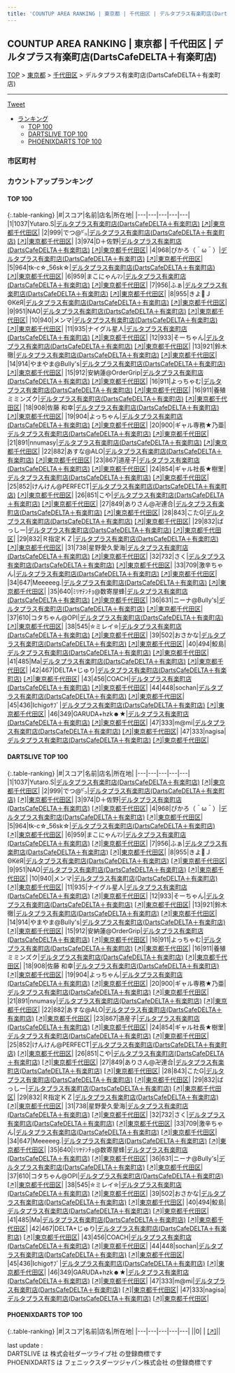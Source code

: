 ```yaml
---
title: 'COUNTUP AREA RANKING | 東京都 | 千代田区 | デルタプラス有楽町店(DartsCafeDELTA＋有楽町店)'
---
```

## COUNTUP AREA RANKING | 東京都 | 千代田区 | デルタプラス有楽町店(DartsCafeDELTA＋有楽町店)

[TOP](/darts/rank/) > [東京都](/darts/rank/東京都/) > [千代田区](/darts/rank/東京都/千代田区/) > デルタプラス有楽町店(DartsCafeDELTA＋有楽町店)

___

<a href="https://twitter.com/share?ref_src=twsrc%5Etfw" data-text="COUNTUP AREA RANKING | 東京都千代田区デルタプラス有楽町店(DartsCafeDELTA＋有楽町店)" class="twitter-share-button" data-hashtags="DARTSLIVE,PHOENIXDARTS,darts,ダーツ" data-show-count="false">Tweet</a>

* [ランキング](#カウントアップランキング)
    * [TOP 100](#top-100)
    * [DARTSLIVE TOP 100](#dartslive-top-100)
    * [PHOENIXDARTS TOP 100](#phoenixdarts-top-100)

### 市区町村

<ul>

</ul>

### カウントアップランキング

#### TOP 100



{:.table-ranking}
|#|スコア|名前|店名|所在地|
|---|---|---|---|---|
|1|1037|<span class="rank-name-dl">Yutaro.S</span>|<a href="/darts/rank/shops/eaaf2dcf5ee31e040d9b047a20a7ba1e.html">デルタプラス有楽町店(DartsCafeDELTA＋有楽町店)</a> <a href="https://search.dartslive.com/jp/shop/eaaf2dcf5ee31e040d9b047a20a7ba1e">[↗]</a>|<a href="/darts/rank/東京都/千代田区">東京都千代田区</a>|
|2|999|<span class="rank-name-dl">でつ@㌰</span>|<a href="/darts/rank/shops/eaaf2dcf5ee31e040d9b047a20a7ba1e.html">デルタプラス有楽町店(DartsCafeDELTA＋有楽町店)</a> <a href="https://search.dartslive.com/jp/shop/eaaf2dcf5ee31e040d9b047a20a7ba1e">[↗]</a>|<a href="/darts/rank/東京都/千代田区">東京都千代田区</a>|
|3|974|<span class="rank-name-dl">D＋佐野</span>|<a href="/darts/rank/shops/eaaf2dcf5ee31e040d9b047a20a7ba1e.html">デルタプラス有楽町店(DartsCafeDELTA＋有楽町店)</a> <a href="https://search.dartslive.com/jp/shop/eaaf2dcf5ee31e040d9b047a20a7ba1e">[↗]</a>|<a href="/darts/rank/東京都/千代田区">東京都千代田区</a>|
|4|968|<span class="rank-name-dl">ぴかろ（＾ω＾）</span>|<a href="/darts/rank/shops/eaaf2dcf5ee31e040d9b047a20a7ba1e.html">デルタプラス有楽町店(DartsCafeDELTA＋有楽町店)</a> <a href="https://search.dartslive.com/jp/shop/eaaf2dcf5ee31e040d9b047a20a7ba1e">[↗]</a>|<a href="/darts/rank/東京都/千代田区">東京都千代田区</a>|
|5|964|<span class="rank-name-dl">tk-c☆_56sk☆</span>|<a href="/darts/rank/shops/eaaf2dcf5ee31e040d9b047a20a7ba1e.html">デルタプラス有楽町店(DartsCafeDELTA＋有楽町店)</a> <a href="https://search.dartslive.com/jp/shop/eaaf2dcf5ee31e040d9b047a20a7ba1e">[↗]</a>|<a href="/darts/rank/東京都/千代田区">東京都千代田区</a>|
|6|959|<span class="rank-name-dl">まこにゃんﾏﾝ</span>|<a href="/darts/rank/shops/eaaf2dcf5ee31e040d9b047a20a7ba1e.html">デルタプラス有楽町店(DartsCafeDELTA＋有楽町店)</a> <a href="https://search.dartslive.com/jp/shop/eaaf2dcf5ee31e040d9b047a20a7ba1e">[↗]</a>|<a href="/darts/rank/東京都/千代田区">東京都千代田区</a>|
|7|956|<span class="rank-name-dl">ふぁ</span>|<a href="/darts/rank/shops/eaaf2dcf5ee31e040d9b047a20a7ba1e.html">デルタプラス有楽町店(DartsCafeDELTA＋有楽町店)</a> <a href="https://search.dartslive.com/jp/shop/eaaf2dcf5ee31e040d9b047a20a7ba1e">[↗]</a>|<a href="/darts/rank/東京都/千代田区">東京都千代田区</a>|
|8|955|<span class="rank-name-dl">きよＪΘКёЯ</span>|<a href="/darts/rank/shops/eaaf2dcf5ee31e040d9b047a20a7ba1e.html">デルタプラス有楽町店(DartsCafeDELTA＋有楽町店)</a> <a href="https://search.dartslive.com/jp/shop/eaaf2dcf5ee31e040d9b047a20a7ba1e">[↗]</a>|<a href="/darts/rank/東京都/千代田区">東京都千代田区</a>|
|9|951|<span class="rank-name-dl">NAO</span>|<a href="/darts/rank/shops/eaaf2dcf5ee31e040d9b047a20a7ba1e.html">デルタプラス有楽町店(DartsCafeDELTA＋有楽町店)</a> <a href="https://search.dartslive.com/jp/shop/eaaf2dcf5ee31e040d9b047a20a7ba1e">[↗]</a>|<a href="/darts/rank/東京都/千代田区">東京都千代田区</a>|
|10|940|<span class="rank-name-dl">メンマ</span>|<a href="/darts/rank/shops/eaaf2dcf5ee31e040d9b047a20a7ba1e.html">デルタプラス有楽町店(DartsCafeDELTA＋有楽町店)</a> <a href="https://search.dartslive.com/jp/shop/eaaf2dcf5ee31e040d9b047a20a7ba1e">[↗]</a>|<a href="/darts/rank/東京都/千代田区">東京都千代田区</a>|
|11|935|<span class="rank-name-dl">ナイグル星人</span>|<a href="/darts/rank/shops/eaaf2dcf5ee31e040d9b047a20a7ba1e.html">デルタプラス有楽町店(DartsCafeDELTA＋有楽町店)</a> <a href="https://search.dartslive.com/jp/shop/eaaf2dcf5ee31e040d9b047a20a7ba1e">[↗]</a>|<a href="/darts/rank/東京都/千代田区">東京都千代田区</a>|
|12|933|<span class="rank-name-dl">そーちゃん</span>|<a href="/darts/rank/shops/eaaf2dcf5ee31e040d9b047a20a7ba1e.html">デルタプラス有楽町店(DartsCafeDELTA＋有楽町店)</a> <a href="https://search.dartslive.com/jp/shop/eaaf2dcf5ee31e040d9b047a20a7ba1e">[↗]</a>|<a href="/darts/rank/東京都/千代田区">東京都千代田区</a>|
|13|921|<span class="rank-name-dl">鈴木 徹</span>|<a href="/darts/rank/shops/eaaf2dcf5ee31e040d9b047a20a7ba1e.html">デルタプラス有楽町店(DartsCafeDELTA＋有楽町店)</a> <a href="https://search.dartslive.com/jp/shop/eaaf2dcf5ee31e040d9b047a20a7ba1e">[↗]</a>|<a href="/darts/rank/東京都/千代田区">東京都千代田区</a>|
|14|914|<span class="rank-name-dl">やまやま@Bully&#x27;s</span>|<a href="/darts/rank/shops/eaaf2dcf5ee31e040d9b047a20a7ba1e.html">デルタプラス有楽町店(DartsCafeDELTA＋有楽町店)</a> <a href="https://search.dartslive.com/jp/shop/eaaf2dcf5ee31e040d9b047a20a7ba1e">[↗]</a>|<a href="/darts/rank/東京都/千代田区">東京都千代田区</a>|
|15|912|<span class="rank-name-dl">安納蓮@OrderGrip</span>|<a href="/darts/rank/shops/eaaf2dcf5ee31e040d9b047a20a7ba1e.html">デルタプラス有楽町店(DartsCafeDELTA＋有楽町店)</a> <a href="https://search.dartslive.com/jp/shop/eaaf2dcf5ee31e040d9b047a20a7ba1e">[↗]</a>|<a href="/darts/rank/東京都/千代田区">東京都千代田区</a>|
|16|911|<span class="rank-name-dl">よっちゃむ</span>|<a href="/darts/rank/shops/eaaf2dcf5ee31e040d9b047a20a7ba1e.html">デルタプラス有楽町店(DartsCafeDELTA＋有楽町店)</a> <a href="https://search.dartslive.com/jp/shop/eaaf2dcf5ee31e040d9b047a20a7ba1e">[↗]</a>|<a href="/darts/rank/東京都/千代田区">東京都千代田区</a>|
|16|911|<span class="rank-name-dl">養殖ミミンズク</span>|<a href="/darts/rank/shops/eaaf2dcf5ee31e040d9b047a20a7ba1e.html">デルタプラス有楽町店(DartsCafeDELTA＋有楽町店)</a> <a href="https://search.dartslive.com/jp/shop/eaaf2dcf5ee31e040d9b047a20a7ba1e">[↗]</a>|<a href="/darts/rank/東京都/千代田区">東京都千代田区</a>|
|18|908|<span class="rank-name-dl">佐藤 和幸</span>|<a href="/darts/rank/shops/eaaf2dcf5ee31e040d9b047a20a7ba1e.html">デルタプラス有楽町店(DartsCafeDELTA＋有楽町店)</a> <a href="https://search.dartslive.com/jp/shop/eaaf2dcf5ee31e040d9b047a20a7ba1e">[↗]</a>|<a href="/darts/rank/東京都/千代田区">東京都千代田区</a>|
|19|904|<span class="rank-name-dl">よっちゃん</span>|<a href="/darts/rank/shops/eaaf2dcf5ee31e040d9b047a20a7ba1e.html">デルタプラス有楽町店(DartsCafeDELTA＋有楽町店)</a> <a href="https://search.dartslive.com/jp/shop/eaaf2dcf5ee31e040d9b047a20a7ba1e">[↗]</a>|<a href="/darts/rank/東京都/千代田区">東京都千代田区</a>|
|20|900|<span class="rank-name-dl">ギャル専務★乃亜</span>|<a href="/darts/rank/shops/eaaf2dcf5ee31e040d9b047a20a7ba1e.html">デルタプラス有楽町店(DartsCafeDELTA＋有楽町店)</a> <a href="https://search.dartslive.com/jp/shop/eaaf2dcf5ee31e040d9b047a20a7ba1e">[↗]</a>|<a href="/darts/rank/東京都/千代田区">東京都千代田区</a>|
|21|891|<span class="rank-name-dl">nnumasy</span>|<a href="/darts/rank/shops/eaaf2dcf5ee31e040d9b047a20a7ba1e.html">デルタプラス有楽町店(DartsCafeDELTA＋有楽町店)</a> <a href="https://search.dartslive.com/jp/shop/eaaf2dcf5ee31e040d9b047a20a7ba1e">[↗]</a>|<a href="/darts/rank/東京都/千代田区">東京都千代田区</a>|
|22|882|<span class="rank-name-dl">あすな@ALO</span>|<a href="/darts/rank/shops/eaaf2dcf5ee31e040d9b047a20a7ba1e.html">デルタプラス有楽町店(DartsCafeDELTA＋有楽町店)</a> <a href="https://search.dartslive.com/jp/shop/eaaf2dcf5ee31e040d9b047a20a7ba1e">[↗]</a>|<a href="/darts/rank/東京都/千代田区">東京都千代田区</a>|
|23|867|<span class="rank-name-dl">道産子</span>|<a href="/darts/rank/shops/eaaf2dcf5ee31e040d9b047a20a7ba1e.html">デルタプラス有楽町店(DartsCafeDELTA＋有楽町店)</a> <a href="https://search.dartslive.com/jp/shop/eaaf2dcf5ee31e040d9b047a20a7ba1e">[↗]</a>|<a href="/darts/rank/東京都/千代田区">東京都千代田区</a>|
|24|854|<span class="rank-name-dl">ギャル社長★樹里</span>|<a href="/darts/rank/shops/eaaf2dcf5ee31e040d9b047a20a7ba1e.html">デルタプラス有楽町店(DartsCafeDELTA＋有楽町店)</a> <a href="https://search.dartslive.com/jp/shop/eaaf2dcf5ee31e040d9b047a20a7ba1e">[↗]</a>|<a href="/darts/rank/東京都/千代田区">東京都千代田区</a>|
|25|852|<span class="rank-name-dl">けんけん@PERFECT</span>|<a href="/darts/rank/shops/eaaf2dcf5ee31e040d9b047a20a7ba1e.html">デルタプラス有楽町店(DartsCafeDELTA＋有楽町店)</a> <a href="https://search.dartslive.com/jp/shop/eaaf2dcf5ee31e040d9b047a20a7ba1e">[↗]</a>|<a href="/darts/rank/東京都/千代田区">東京都千代田区</a>|
|26|851|<span class="rank-name-dl">こや</span>|<a href="/darts/rank/shops/eaaf2dcf5ee31e040d9b047a20a7ba1e.html">デルタプラス有楽町店(DartsCafeDELTA＋有楽町店)</a> <a href="https://search.dartslive.com/jp/shop/eaaf2dcf5ee31e040d9b047a20a7ba1e">[↗]</a>|<a href="/darts/rank/東京都/千代田区">東京都千代田区</a>|
|27|849|<span class="rank-name-dl">ありさん@卍連合</span>|<a href="/darts/rank/shops/eaaf2dcf5ee31e040d9b047a20a7ba1e.html">デルタプラス有楽町店(DartsCafeDELTA＋有楽町店)</a> <a href="https://search.dartslive.com/jp/shop/eaaf2dcf5ee31e040d9b047a20a7ba1e">[↗]</a>|<a href="/darts/rank/東京都/千代田区">東京都千代田区</a>|
|28|843|<span class="rank-name-dl">こたG</span>|<a href="/darts/rank/shops/eaaf2dcf5ee31e040d9b047a20a7ba1e.html">デルタプラス有楽町店(DartsCafeDELTA＋有楽町店)</a> <a href="https://search.dartslive.com/jp/shop/eaaf2dcf5ee31e040d9b047a20a7ba1e">[↗]</a>|<a href="/darts/rank/東京都/千代田区">東京都千代田区</a>|
|29|832|<span class="rank-name-dl">ばっしー</span>|<a href="/darts/rank/shops/eaaf2dcf5ee31e040d9b047a20a7ba1e.html">デルタプラス有楽町店(DartsCafeDELTA＋有楽町店)</a> <a href="https://search.dartslive.com/jp/shop/eaaf2dcf5ee31e040d9b047a20a7ba1e">[↗]</a>|<a href="/darts/rank/東京都/千代田区">東京都千代田区</a>|
|29|832|<span class="rank-name-dl">Ｒ指定ＫＺ</span>|<a href="/darts/rank/shops/eaaf2dcf5ee31e040d9b047a20a7ba1e.html">デルタプラス有楽町店(DartsCafeDELTA＋有楽町店)</a> <a href="https://search.dartslive.com/jp/shop/eaaf2dcf5ee31e040d9b047a20a7ba1e">[↗]</a>|<a href="/darts/rank/東京都/千代田区">東京都千代田区</a>|
|31|738|<span class="rank-name-dl">星野愛久愛海</span>|<a href="/darts/rank/shops/eaaf2dcf5ee31e040d9b047a20a7ba1e.html">デルタプラス有楽町店(DartsCafeDELTA＋有楽町店)</a> <a href="https://search.dartslive.com/jp/shop/eaaf2dcf5ee31e040d9b047a20a7ba1e">[↗]</a>|<a href="/darts/rank/東京都/千代田区">東京都千代田区</a>|
|32|732|<span class="rank-name-dl">さく</span>|<a href="/darts/rank/shops/eaaf2dcf5ee31e040d9b047a20a7ba1e.html">デルタプラス有楽町店(DartsCafeDELTA＋有楽町店)</a> <a href="https://search.dartslive.com/jp/shop/eaaf2dcf5ee31e040d9b047a20a7ba1e">[↗]</a>|<a href="/darts/rank/東京都/千代田区">東京都千代田区</a>|
|33|709|<span class="rank-name-dl">激辛ちゃん</span>|<a href="/darts/rank/shops/eaaf2dcf5ee31e040d9b047a20a7ba1e.html">デルタプラス有楽町店(DartsCafeDELTA＋有楽町店)</a> <a href="https://search.dartslive.com/jp/shop/eaaf2dcf5ee31e040d9b047a20a7ba1e">[↗]</a>|<a href="/darts/rank/東京都/千代田区">東京都千代田区</a>|
|34|647|<span class="rank-name-dl">Meeeeeg.</span>|<a href="/darts/rank/shops/eaaf2dcf5ee31e040d9b047a20a7ba1e.html">デルタプラス有楽町店(DartsCafeDELTA＋有楽町店)</a> <a href="https://search.dartslive.com/jp/shop/eaaf2dcf5ee31e040d9b047a20a7ba1e">[↗]</a>|<a href="/darts/rank/東京都/千代田区">東京都千代田区</a>|
|35|640|<span class="rank-name-dl">ﾐﾘﾔﾃﾝﾁｮ@数寄屋蜂</span>|<a href="/darts/rank/shops/eaaf2dcf5ee31e040d9b047a20a7ba1e.html">デルタプラス有楽町店(DartsCafeDELTA＋有楽町店)</a> <a href="https://search.dartslive.com/jp/shop/eaaf2dcf5ee31e040d9b047a20a7ba1e">[↗]</a>|<a href="/darts/rank/東京都/千代田区">東京都千代田区</a>|
|36|631|<span class="rank-name-dl">ニーナ@Bully&#x27;s</span>|<a href="/darts/rank/shops/eaaf2dcf5ee31e040d9b047a20a7ba1e.html">デルタプラス有楽町店(DartsCafeDELTA＋有楽町店)</a> <a href="https://search.dartslive.com/jp/shop/eaaf2dcf5ee31e040d9b047a20a7ba1e">[↗]</a>|<a href="/darts/rank/東京都/千代田区">東京都千代田区</a>|
|37|610|<span class="rank-name-dl">コタちゃん@OPI</span>|<a href="/darts/rank/shops/eaaf2dcf5ee31e040d9b047a20a7ba1e.html">デルタプラス有楽町店(DartsCafeDELTA＋有楽町店)</a> <a href="https://search.dartslive.com/jp/shop/eaaf2dcf5ee31e040d9b047a20a7ba1e">[↗]</a>|<a href="/darts/rank/東京都/千代田区">東京都千代田区</a>|
|38|545|<span class="rank-name-dl">✮ミレイ✮</span>|<a href="/darts/rank/shops/eaaf2dcf5ee31e040d9b047a20a7ba1e.html">デルタプラス有楽町店(DartsCafeDELTA＋有楽町店)</a> <a href="https://search.dartslive.com/jp/shop/eaaf2dcf5ee31e040d9b047a20a7ba1e">[↗]</a>|<a href="/darts/rank/東京都/千代田区">東京都千代田区</a>|
|39|502|<span class="rank-name-dl">おさかな</span>|<a href="/darts/rank/shops/eaaf2dcf5ee31e040d9b047a20a7ba1e.html">デルタプラス有楽町店(DartsCafeDELTA＋有楽町店)</a> <a href="https://search.dartslive.com/jp/shop/eaaf2dcf5ee31e040d9b047a20a7ba1e">[↗]</a>|<a href="/darts/rank/東京都/千代田区">東京都千代田区</a>|
|40|494|<span class="rank-name-dl">鮫島</span>|<a href="/darts/rank/shops/eaaf2dcf5ee31e040d9b047a20a7ba1e.html">デルタプラス有楽町店(DartsCafeDELTA＋有楽町店)</a> <a href="https://search.dartslive.com/jp/shop/eaaf2dcf5ee31e040d9b047a20a7ba1e">[↗]</a>|<a href="/darts/rank/東京都/千代田区">東京都千代田区</a>|
|41|485|<span class="rank-name-dl">Ma</span>|<a href="/darts/rank/shops/eaaf2dcf5ee31e040d9b047a20a7ba1e.html">デルタプラス有楽町店(DartsCafeDELTA＋有楽町店)</a> <a href="https://search.dartslive.com/jp/shop/eaaf2dcf5ee31e040d9b047a20a7ba1e">[↗]</a>|<a href="/darts/rank/東京都/千代田区">東京都千代田区</a>|
|42|467|<span class="rank-name-dl">DELTA+じゅり</span>|<a href="/darts/rank/shops/eaaf2dcf5ee31e040d9b047a20a7ba1e.html">デルタプラス有楽町店(DartsCafeDELTA＋有楽町店)</a> <a href="https://search.dartslive.com/jp/shop/eaaf2dcf5ee31e040d9b047a20a7ba1e">[↗]</a>|<a href="/darts/rank/東京都/千代田区">東京都千代田区</a>|
|43|456|<span class="rank-name-dl">COACH</span>|<a href="/darts/rank/shops/eaaf2dcf5ee31e040d9b047a20a7ba1e.html">デルタプラス有楽町店(DartsCafeDELTA＋有楽町店)</a> <a href="https://search.dartslive.com/jp/shop/eaaf2dcf5ee31e040d9b047a20a7ba1e">[↗]</a>|<a href="/darts/rank/東京都/千代田区">東京都千代田区</a>|
|44|448|<span class="rank-name-dl">sochan</span>|<a href="/darts/rank/shops/eaaf2dcf5ee31e040d9b047a20a7ba1e.html">デルタプラス有楽町店(DartsCafeDELTA＋有楽町店)</a> <a href="https://search.dartslive.com/jp/shop/eaaf2dcf5ee31e040d9b047a20a7ba1e">[↗]</a>|<a href="/darts/rank/東京都/千代田区">東京都千代田区</a>|
|45|436|<span class="rank-name-dl">Ichigoｻﾌﾞ</span>|<a href="/darts/rank/shops/eaaf2dcf5ee31e040d9b047a20a7ba1e.html">デルタプラス有楽町店(DartsCafeDELTA＋有楽町店)</a> <a href="https://search.dartslive.com/jp/shop/eaaf2dcf5ee31e040d9b047a20a7ba1e">[↗]</a>|<a href="/darts/rank/東京都/千代田区">東京都千代田区</a>|
|46|349|<span class="rank-name-dl">GARUDA+hzk☻★</span>|<a href="/darts/rank/shops/eaaf2dcf5ee31e040d9b047a20a7ba1e.html">デルタプラス有楽町店(DartsCafeDELTA＋有楽町店)</a> <a href="https://search.dartslive.com/jp/shop/eaaf2dcf5ee31e040d9b047a20a7ba1e">[↗]</a>|<a href="/darts/rank/東京都/千代田区">東京都千代田区</a>|
|47|333|<span class="rank-name-dl">m@mi</span>|<a href="/darts/rank/shops/eaaf2dcf5ee31e040d9b047a20a7ba1e.html">デルタプラス有楽町店(DartsCafeDELTA＋有楽町店)</a> <a href="https://search.dartslive.com/jp/shop/eaaf2dcf5ee31e040d9b047a20a7ba1e">[↗]</a>|<a href="/darts/rank/東京都/千代田区">東京都千代田区</a>|
|47|333|<span class="rank-name-dl">nagisa</span>|<a href="/darts/rank/shops/eaaf2dcf5ee31e040d9b047a20a7ba1e.html">デルタプラス有楽町店(DartsCafeDELTA＋有楽町店)</a> <a href="https://search.dartslive.com/jp/shop/eaaf2dcf5ee31e040d9b047a20a7ba1e">[↗]</a>|<a href="/darts/rank/東京都/千代田区">東京都千代田区</a>|


#### DARTSLIVE TOP 100



{:.table-ranking}
|#|スコア|名前|店名|所在地|
|---|---|---|---|---|
|1|1037|<span class="rank-name-dl">Yutaro.S</span>|<a href="/darts/rank/shops/eaaf2dcf5ee31e040d9b047a20a7ba1e.html">デルタプラス有楽町店(DartsCafeDELTA＋有楽町店)</a> <a href="https://search.dartslive.com/jp/shop/eaaf2dcf5ee31e040d9b047a20a7ba1e">[↗]</a>|<a href="/darts/rank/東京都/千代田区">東京都千代田区</a>|
|2|999|<span class="rank-name-dl">でつ@㌰</span>|<a href="/darts/rank/shops/eaaf2dcf5ee31e040d9b047a20a7ba1e.html">デルタプラス有楽町店(DartsCafeDELTA＋有楽町店)</a> <a href="https://search.dartslive.com/jp/shop/eaaf2dcf5ee31e040d9b047a20a7ba1e">[↗]</a>|<a href="/darts/rank/東京都/千代田区">東京都千代田区</a>|
|3|974|<span class="rank-name-dl">D＋佐野</span>|<a href="/darts/rank/shops/eaaf2dcf5ee31e040d9b047a20a7ba1e.html">デルタプラス有楽町店(DartsCafeDELTA＋有楽町店)</a> <a href="https://search.dartslive.com/jp/shop/eaaf2dcf5ee31e040d9b047a20a7ba1e">[↗]</a>|<a href="/darts/rank/東京都/千代田区">東京都千代田区</a>|
|4|968|<span class="rank-name-dl">ぴかろ（＾ω＾）</span>|<a href="/darts/rank/shops/eaaf2dcf5ee31e040d9b047a20a7ba1e.html">デルタプラス有楽町店(DartsCafeDELTA＋有楽町店)</a> <a href="https://search.dartslive.com/jp/shop/eaaf2dcf5ee31e040d9b047a20a7ba1e">[↗]</a>|<a href="/darts/rank/東京都/千代田区">東京都千代田区</a>|
|5|964|<span class="rank-name-dl">tk-c☆_56sk☆</span>|<a href="/darts/rank/shops/eaaf2dcf5ee31e040d9b047a20a7ba1e.html">デルタプラス有楽町店(DartsCafeDELTA＋有楽町店)</a> <a href="https://search.dartslive.com/jp/shop/eaaf2dcf5ee31e040d9b047a20a7ba1e">[↗]</a>|<a href="/darts/rank/東京都/千代田区">東京都千代田区</a>|
|6|959|<span class="rank-name-dl">まこにゃんﾏﾝ</span>|<a href="/darts/rank/shops/eaaf2dcf5ee31e040d9b047a20a7ba1e.html">デルタプラス有楽町店(DartsCafeDELTA＋有楽町店)</a> <a href="https://search.dartslive.com/jp/shop/eaaf2dcf5ee31e040d9b047a20a7ba1e">[↗]</a>|<a href="/darts/rank/東京都/千代田区">東京都千代田区</a>|
|7|956|<span class="rank-name-dl">ふぁ</span>|<a href="/darts/rank/shops/eaaf2dcf5ee31e040d9b047a20a7ba1e.html">デルタプラス有楽町店(DartsCafeDELTA＋有楽町店)</a> <a href="https://search.dartslive.com/jp/shop/eaaf2dcf5ee31e040d9b047a20a7ba1e">[↗]</a>|<a href="/darts/rank/東京都/千代田区">東京都千代田区</a>|
|8|955|<span class="rank-name-dl">きよＪΘКёЯ</span>|<a href="/darts/rank/shops/eaaf2dcf5ee31e040d9b047a20a7ba1e.html">デルタプラス有楽町店(DartsCafeDELTA＋有楽町店)</a> <a href="https://search.dartslive.com/jp/shop/eaaf2dcf5ee31e040d9b047a20a7ba1e">[↗]</a>|<a href="/darts/rank/東京都/千代田区">東京都千代田区</a>|
|9|951|<span class="rank-name-dl">NAO</span>|<a href="/darts/rank/shops/eaaf2dcf5ee31e040d9b047a20a7ba1e.html">デルタプラス有楽町店(DartsCafeDELTA＋有楽町店)</a> <a href="https://search.dartslive.com/jp/shop/eaaf2dcf5ee31e040d9b047a20a7ba1e">[↗]</a>|<a href="/darts/rank/東京都/千代田区">東京都千代田区</a>|
|10|940|<span class="rank-name-dl">メンマ</span>|<a href="/darts/rank/shops/eaaf2dcf5ee31e040d9b047a20a7ba1e.html">デルタプラス有楽町店(DartsCafeDELTA＋有楽町店)</a> <a href="https://search.dartslive.com/jp/shop/eaaf2dcf5ee31e040d9b047a20a7ba1e">[↗]</a>|<a href="/darts/rank/東京都/千代田区">東京都千代田区</a>|
|11|935|<span class="rank-name-dl">ナイグル星人</span>|<a href="/darts/rank/shops/eaaf2dcf5ee31e040d9b047a20a7ba1e.html">デルタプラス有楽町店(DartsCafeDELTA＋有楽町店)</a> <a href="https://search.dartslive.com/jp/shop/eaaf2dcf5ee31e040d9b047a20a7ba1e">[↗]</a>|<a href="/darts/rank/東京都/千代田区">東京都千代田区</a>|
|12|933|<span class="rank-name-dl">そーちゃん</span>|<a href="/darts/rank/shops/eaaf2dcf5ee31e040d9b047a20a7ba1e.html">デルタプラス有楽町店(DartsCafeDELTA＋有楽町店)</a> <a href="https://search.dartslive.com/jp/shop/eaaf2dcf5ee31e040d9b047a20a7ba1e">[↗]</a>|<a href="/darts/rank/東京都/千代田区">東京都千代田区</a>|
|13|921|<span class="rank-name-dl">鈴木 徹</span>|<a href="/darts/rank/shops/eaaf2dcf5ee31e040d9b047a20a7ba1e.html">デルタプラス有楽町店(DartsCafeDELTA＋有楽町店)</a> <a href="https://search.dartslive.com/jp/shop/eaaf2dcf5ee31e040d9b047a20a7ba1e">[↗]</a>|<a href="/darts/rank/東京都/千代田区">東京都千代田区</a>|
|14|914|<span class="rank-name-dl">やまやま@Bully&#x27;s</span>|<a href="/darts/rank/shops/eaaf2dcf5ee31e040d9b047a20a7ba1e.html">デルタプラス有楽町店(DartsCafeDELTA＋有楽町店)</a> <a href="https://search.dartslive.com/jp/shop/eaaf2dcf5ee31e040d9b047a20a7ba1e">[↗]</a>|<a href="/darts/rank/東京都/千代田区">東京都千代田区</a>|
|15|912|<span class="rank-name-dl">安納蓮@OrderGrip</span>|<a href="/darts/rank/shops/eaaf2dcf5ee31e040d9b047a20a7ba1e.html">デルタプラス有楽町店(DartsCafeDELTA＋有楽町店)</a> <a href="https://search.dartslive.com/jp/shop/eaaf2dcf5ee31e040d9b047a20a7ba1e">[↗]</a>|<a href="/darts/rank/東京都/千代田区">東京都千代田区</a>|
|16|911|<span class="rank-name-dl">よっちゃむ</span>|<a href="/darts/rank/shops/eaaf2dcf5ee31e040d9b047a20a7ba1e.html">デルタプラス有楽町店(DartsCafeDELTA＋有楽町店)</a> <a href="https://search.dartslive.com/jp/shop/eaaf2dcf5ee31e040d9b047a20a7ba1e">[↗]</a>|<a href="/darts/rank/東京都/千代田区">東京都千代田区</a>|
|16|911|<span class="rank-name-dl">養殖ミミンズク</span>|<a href="/darts/rank/shops/eaaf2dcf5ee31e040d9b047a20a7ba1e.html">デルタプラス有楽町店(DartsCafeDELTA＋有楽町店)</a> <a href="https://search.dartslive.com/jp/shop/eaaf2dcf5ee31e040d9b047a20a7ba1e">[↗]</a>|<a href="/darts/rank/東京都/千代田区">東京都千代田区</a>|
|18|908|<span class="rank-name-dl">佐藤 和幸</span>|<a href="/darts/rank/shops/eaaf2dcf5ee31e040d9b047a20a7ba1e.html">デルタプラス有楽町店(DartsCafeDELTA＋有楽町店)</a> <a href="https://search.dartslive.com/jp/shop/eaaf2dcf5ee31e040d9b047a20a7ba1e">[↗]</a>|<a href="/darts/rank/東京都/千代田区">東京都千代田区</a>|
|19|904|<span class="rank-name-dl">よっちゃん</span>|<a href="/darts/rank/shops/eaaf2dcf5ee31e040d9b047a20a7ba1e.html">デルタプラス有楽町店(DartsCafeDELTA＋有楽町店)</a> <a href="https://search.dartslive.com/jp/shop/eaaf2dcf5ee31e040d9b047a20a7ba1e">[↗]</a>|<a href="/darts/rank/東京都/千代田区">東京都千代田区</a>|
|20|900|<span class="rank-name-dl">ギャル専務★乃亜</span>|<a href="/darts/rank/shops/eaaf2dcf5ee31e040d9b047a20a7ba1e.html">デルタプラス有楽町店(DartsCafeDELTA＋有楽町店)</a> <a href="https://search.dartslive.com/jp/shop/eaaf2dcf5ee31e040d9b047a20a7ba1e">[↗]</a>|<a href="/darts/rank/東京都/千代田区">東京都千代田区</a>|
|21|891|<span class="rank-name-dl">nnumasy</span>|<a href="/darts/rank/shops/eaaf2dcf5ee31e040d9b047a20a7ba1e.html">デルタプラス有楽町店(DartsCafeDELTA＋有楽町店)</a> <a href="https://search.dartslive.com/jp/shop/eaaf2dcf5ee31e040d9b047a20a7ba1e">[↗]</a>|<a href="/darts/rank/東京都/千代田区">東京都千代田区</a>|
|22|882|<span class="rank-name-dl">あすな@ALO</span>|<a href="/darts/rank/shops/eaaf2dcf5ee31e040d9b047a20a7ba1e.html">デルタプラス有楽町店(DartsCafeDELTA＋有楽町店)</a> <a href="https://search.dartslive.com/jp/shop/eaaf2dcf5ee31e040d9b047a20a7ba1e">[↗]</a>|<a href="/darts/rank/東京都/千代田区">東京都千代田区</a>|
|23|867|<span class="rank-name-dl">道産子</span>|<a href="/darts/rank/shops/eaaf2dcf5ee31e040d9b047a20a7ba1e.html">デルタプラス有楽町店(DartsCafeDELTA＋有楽町店)</a> <a href="https://search.dartslive.com/jp/shop/eaaf2dcf5ee31e040d9b047a20a7ba1e">[↗]</a>|<a href="/darts/rank/東京都/千代田区">東京都千代田区</a>|
|24|854|<span class="rank-name-dl">ギャル社長★樹里</span>|<a href="/darts/rank/shops/eaaf2dcf5ee31e040d9b047a20a7ba1e.html">デルタプラス有楽町店(DartsCafeDELTA＋有楽町店)</a> <a href="https://search.dartslive.com/jp/shop/eaaf2dcf5ee31e040d9b047a20a7ba1e">[↗]</a>|<a href="/darts/rank/東京都/千代田区">東京都千代田区</a>|
|25|852|<span class="rank-name-dl">けんけん@PERFECT</span>|<a href="/darts/rank/shops/eaaf2dcf5ee31e040d9b047a20a7ba1e.html">デルタプラス有楽町店(DartsCafeDELTA＋有楽町店)</a> <a href="https://search.dartslive.com/jp/shop/eaaf2dcf5ee31e040d9b047a20a7ba1e">[↗]</a>|<a href="/darts/rank/東京都/千代田区">東京都千代田区</a>|
|26|851|<span class="rank-name-dl">こや</span>|<a href="/darts/rank/shops/eaaf2dcf5ee31e040d9b047a20a7ba1e.html">デルタプラス有楽町店(DartsCafeDELTA＋有楽町店)</a> <a href="https://search.dartslive.com/jp/shop/eaaf2dcf5ee31e040d9b047a20a7ba1e">[↗]</a>|<a href="/darts/rank/東京都/千代田区">東京都千代田区</a>|
|27|849|<span class="rank-name-dl">ありさん@卍連合</span>|<a href="/darts/rank/shops/eaaf2dcf5ee31e040d9b047a20a7ba1e.html">デルタプラス有楽町店(DartsCafeDELTA＋有楽町店)</a> <a href="https://search.dartslive.com/jp/shop/eaaf2dcf5ee31e040d9b047a20a7ba1e">[↗]</a>|<a href="/darts/rank/東京都/千代田区">東京都千代田区</a>|
|28|843|<span class="rank-name-dl">こたG</span>|<a href="/darts/rank/shops/eaaf2dcf5ee31e040d9b047a20a7ba1e.html">デルタプラス有楽町店(DartsCafeDELTA＋有楽町店)</a> <a href="https://search.dartslive.com/jp/shop/eaaf2dcf5ee31e040d9b047a20a7ba1e">[↗]</a>|<a href="/darts/rank/東京都/千代田区">東京都千代田区</a>|
|29|832|<span class="rank-name-dl">ばっしー</span>|<a href="/darts/rank/shops/eaaf2dcf5ee31e040d9b047a20a7ba1e.html">デルタプラス有楽町店(DartsCafeDELTA＋有楽町店)</a> <a href="https://search.dartslive.com/jp/shop/eaaf2dcf5ee31e040d9b047a20a7ba1e">[↗]</a>|<a href="/darts/rank/東京都/千代田区">東京都千代田区</a>|
|29|832|<span class="rank-name-dl">Ｒ指定ＫＺ</span>|<a href="/darts/rank/shops/eaaf2dcf5ee31e040d9b047a20a7ba1e.html">デルタプラス有楽町店(DartsCafeDELTA＋有楽町店)</a> <a href="https://search.dartslive.com/jp/shop/eaaf2dcf5ee31e040d9b047a20a7ba1e">[↗]</a>|<a href="/darts/rank/東京都/千代田区">東京都千代田区</a>|
|31|738|<span class="rank-name-dl">星野愛久愛海</span>|<a href="/darts/rank/shops/eaaf2dcf5ee31e040d9b047a20a7ba1e.html">デルタプラス有楽町店(DartsCafeDELTA＋有楽町店)</a> <a href="https://search.dartslive.com/jp/shop/eaaf2dcf5ee31e040d9b047a20a7ba1e">[↗]</a>|<a href="/darts/rank/東京都/千代田区">東京都千代田区</a>|
|32|732|<span class="rank-name-dl">さく</span>|<a href="/darts/rank/shops/eaaf2dcf5ee31e040d9b047a20a7ba1e.html">デルタプラス有楽町店(DartsCafeDELTA＋有楽町店)</a> <a href="https://search.dartslive.com/jp/shop/eaaf2dcf5ee31e040d9b047a20a7ba1e">[↗]</a>|<a href="/darts/rank/東京都/千代田区">東京都千代田区</a>|
|33|709|<span class="rank-name-dl">激辛ちゃん</span>|<a href="/darts/rank/shops/eaaf2dcf5ee31e040d9b047a20a7ba1e.html">デルタプラス有楽町店(DartsCafeDELTA＋有楽町店)</a> <a href="https://search.dartslive.com/jp/shop/eaaf2dcf5ee31e040d9b047a20a7ba1e">[↗]</a>|<a href="/darts/rank/東京都/千代田区">東京都千代田区</a>|
|34|647|<span class="rank-name-dl">Meeeeeg.</span>|<a href="/darts/rank/shops/eaaf2dcf5ee31e040d9b047a20a7ba1e.html">デルタプラス有楽町店(DartsCafeDELTA＋有楽町店)</a> <a href="https://search.dartslive.com/jp/shop/eaaf2dcf5ee31e040d9b047a20a7ba1e">[↗]</a>|<a href="/darts/rank/東京都/千代田区">東京都千代田区</a>|
|35|640|<span class="rank-name-dl">ﾐﾘﾔﾃﾝﾁｮ@数寄屋蜂</span>|<a href="/darts/rank/shops/eaaf2dcf5ee31e040d9b047a20a7ba1e.html">デルタプラス有楽町店(DartsCafeDELTA＋有楽町店)</a> <a href="https://search.dartslive.com/jp/shop/eaaf2dcf5ee31e040d9b047a20a7ba1e">[↗]</a>|<a href="/darts/rank/東京都/千代田区">東京都千代田区</a>|
|36|631|<span class="rank-name-dl">ニーナ@Bully&#x27;s</span>|<a href="/darts/rank/shops/eaaf2dcf5ee31e040d9b047a20a7ba1e.html">デルタプラス有楽町店(DartsCafeDELTA＋有楽町店)</a> <a href="https://search.dartslive.com/jp/shop/eaaf2dcf5ee31e040d9b047a20a7ba1e">[↗]</a>|<a href="/darts/rank/東京都/千代田区">東京都千代田区</a>|
|37|610|<span class="rank-name-dl">コタちゃん@OPI</span>|<a href="/darts/rank/shops/eaaf2dcf5ee31e040d9b047a20a7ba1e.html">デルタプラス有楽町店(DartsCafeDELTA＋有楽町店)</a> <a href="https://search.dartslive.com/jp/shop/eaaf2dcf5ee31e040d9b047a20a7ba1e">[↗]</a>|<a href="/darts/rank/東京都/千代田区">東京都千代田区</a>|
|38|545|<span class="rank-name-dl">✮ミレイ✮</span>|<a href="/darts/rank/shops/eaaf2dcf5ee31e040d9b047a20a7ba1e.html">デルタプラス有楽町店(DartsCafeDELTA＋有楽町店)</a> <a href="https://search.dartslive.com/jp/shop/eaaf2dcf5ee31e040d9b047a20a7ba1e">[↗]</a>|<a href="/darts/rank/東京都/千代田区">東京都千代田区</a>|
|39|502|<span class="rank-name-dl">おさかな</span>|<a href="/darts/rank/shops/eaaf2dcf5ee31e040d9b047a20a7ba1e.html">デルタプラス有楽町店(DartsCafeDELTA＋有楽町店)</a> <a href="https://search.dartslive.com/jp/shop/eaaf2dcf5ee31e040d9b047a20a7ba1e">[↗]</a>|<a href="/darts/rank/東京都/千代田区">東京都千代田区</a>|
|40|494|<span class="rank-name-dl">鮫島</span>|<a href="/darts/rank/shops/eaaf2dcf5ee31e040d9b047a20a7ba1e.html">デルタプラス有楽町店(DartsCafeDELTA＋有楽町店)</a> <a href="https://search.dartslive.com/jp/shop/eaaf2dcf5ee31e040d9b047a20a7ba1e">[↗]</a>|<a href="/darts/rank/東京都/千代田区">東京都千代田区</a>|
|41|485|<span class="rank-name-dl">Ma</span>|<a href="/darts/rank/shops/eaaf2dcf5ee31e040d9b047a20a7ba1e.html">デルタプラス有楽町店(DartsCafeDELTA＋有楽町店)</a> <a href="https://search.dartslive.com/jp/shop/eaaf2dcf5ee31e040d9b047a20a7ba1e">[↗]</a>|<a href="/darts/rank/東京都/千代田区">東京都千代田区</a>|
|42|467|<span class="rank-name-dl">DELTA+じゅり</span>|<a href="/darts/rank/shops/eaaf2dcf5ee31e040d9b047a20a7ba1e.html">デルタプラス有楽町店(DartsCafeDELTA＋有楽町店)</a> <a href="https://search.dartslive.com/jp/shop/eaaf2dcf5ee31e040d9b047a20a7ba1e">[↗]</a>|<a href="/darts/rank/東京都/千代田区">東京都千代田区</a>|
|43|456|<span class="rank-name-dl">COACH</span>|<a href="/darts/rank/shops/eaaf2dcf5ee31e040d9b047a20a7ba1e.html">デルタプラス有楽町店(DartsCafeDELTA＋有楽町店)</a> <a href="https://search.dartslive.com/jp/shop/eaaf2dcf5ee31e040d9b047a20a7ba1e">[↗]</a>|<a href="/darts/rank/東京都/千代田区">東京都千代田区</a>|
|44|448|<span class="rank-name-dl">sochan</span>|<a href="/darts/rank/shops/eaaf2dcf5ee31e040d9b047a20a7ba1e.html">デルタプラス有楽町店(DartsCafeDELTA＋有楽町店)</a> <a href="https://search.dartslive.com/jp/shop/eaaf2dcf5ee31e040d9b047a20a7ba1e">[↗]</a>|<a href="/darts/rank/東京都/千代田区">東京都千代田区</a>|
|45|436|<span class="rank-name-dl">Ichigoｻﾌﾞ</span>|<a href="/darts/rank/shops/eaaf2dcf5ee31e040d9b047a20a7ba1e.html">デルタプラス有楽町店(DartsCafeDELTA＋有楽町店)</a> <a href="https://search.dartslive.com/jp/shop/eaaf2dcf5ee31e040d9b047a20a7ba1e">[↗]</a>|<a href="/darts/rank/東京都/千代田区">東京都千代田区</a>|
|46|349|<span class="rank-name-dl">GARUDA+hzk☻★</span>|<a href="/darts/rank/shops/eaaf2dcf5ee31e040d9b047a20a7ba1e.html">デルタプラス有楽町店(DartsCafeDELTA＋有楽町店)</a> <a href="https://search.dartslive.com/jp/shop/eaaf2dcf5ee31e040d9b047a20a7ba1e">[↗]</a>|<a href="/darts/rank/東京都/千代田区">東京都千代田区</a>|
|47|333|<span class="rank-name-dl">m@mi</span>|<a href="/darts/rank/shops/eaaf2dcf5ee31e040d9b047a20a7ba1e.html">デルタプラス有楽町店(DartsCafeDELTA＋有楽町店)</a> <a href="https://search.dartslive.com/jp/shop/eaaf2dcf5ee31e040d9b047a20a7ba1e">[↗]</a>|<a href="/darts/rank/東京都/千代田区">東京都千代田区</a>|
|47|333|<span class="rank-name-dl">nagisa</span>|<a href="/darts/rank/shops/eaaf2dcf5ee31e040d9b047a20a7ba1e.html">デルタプラス有楽町店(DartsCafeDELTA＋有楽町店)</a> <a href="https://search.dartslive.com/jp/shop/eaaf2dcf5ee31e040d9b047a20a7ba1e">[↗]</a>|<a href="/darts/rank/東京都/千代田区">東京都千代田区</a>|


#### PHOENIXDARTS TOP 100



{:.table-ranking}
|#|スコア|名前|店名|所在地|
|---|---|---|---|---|
||0|<span class="rank-name-dl"> </span>|<a href="/darts/rank/shops/.html"></a> <a href="">[↗]</a>|<a href="/darts/rank//"></a>|


<div class="footer border-top border-gray-light mt-5 pt-3 text-right text-gray">
    last update : <span style="font-weight: italic" id="foot_last_modified"></span><br />
    DARTSLIVE は 株式会社ダーツライブ社 の登録商標です<br />
    PHOENIXDARTS は フェニックスダーツジャパン株式会社 の登録商標です<br />
</div>

<script src="https://cdnjs.cloudflare.com/ajax/libs/jquery.tablesorter/2.31.3/js/jquery.tablesorter.min.js" integrity="sha512-qzgd5cYSZcosqpzpn7zF2ZId8f/8CHmFKZ8j7mU4OUXTNRd5g+ZHBPsgKEwoqxCtdQvExE5LprwwPAgoicguNg==" crossorigin="anonymous" referrerpolicy="no-referrer"></script>
<link rel="stylesheet" href="https://cdnjs.cloudflare.com/ajax/libs/jquery.tablesorter/2.31.3/css/theme.default.min.css" integrity="sha512-wghhOJkjQX0Lh3NSWvNKeZ0ZpNn+SPVXX1Qyc9OCaogADktxrBiBdKGDoqVUOyhStvMBmJQ8ZdMHiR3wuEq8+w==" crossorigin="anonymous" referrerpolicy="no-referrer" />
<script>
$(function() {
    $(".table-ranking").tablesorter({sortList:[[0, 0]]});
    $("#foot_last_modified").text(formatDate(new Date(document.lastModified), 'yyyy-MM-dd HH:mm:ss'));
});
</script>

<script async src="https://platform.twitter.com/widgets.js" charset="utf-8"></script>
